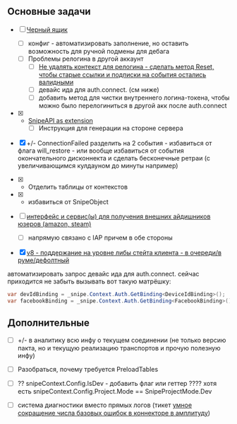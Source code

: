 ## Основные задачи
- [ ] [Черный ящик](Subtasks/Черный%20ящик.md)
	- [ ] конфиг - автоматизировать заполнение, но оставить возможность для ручной подмены для дебага
	- [ ] Проблемы релогина в другой аккаунт
		- [ ] [Не удалять контекст для релогина - сделать метод Reset, чтобы старые ссылки и подписки на события остались валидными](Subtasks/Context%20Reset.md)
		- [ ] девайс ида для auth.connect. (см ниже)
		- [ ] добавить метод для чистки внутреннего логина-токена, чтобы можно было перелогиниться в другой акк после auth.connect
- [x] + [SnipeAPI as extension](Subtasks/SnipeAPI%20as%20extension.md)
	- [ ] Инструкция для генерации на стороне сервера
- [x] +/- ConnectionFailed разделить на 2 события - избавиться от флага will_restore - или вообще избавиться от события окончательного дисконнекта и сделать бесконечные ретраи (с увеличивающимся кулдауном до минуты например)
- [x] + Отделить таблицы от контекстов
- [x] + избавиться от SnipeObject
- [ ] [интерфейс и сервис(ы) для получения внешних айдишников юзеров (amazon, steam)](Subtasks/External%20UserID%20providers.md) 
	- [ ] напрямую связано с IAP причем в обе стороны 
- [x] [v8 - поддержание на уровне либы стейта клиента - в очереди/в руме/дефолтный](https://app.asana.com/1/1180656739323347/project/1185654335370062/task/1209999840347501?focus=true)


автоматизировать запрос девайс ида для auth.connect. сейчас приходится не забыть вызывать вот такую матрёшку:
```csharp
var devIdBinding = _snipe.Context.Auth.GetBinding<DeviceIdBinding>();
var facebookBinding = _snipe.Context.Auth.GetBinding<FacebookBinding>(); devIdBinding.Fetcher.Fetch(false, deviceID => { facebookBinding.Connect(devIdBinding, (binding, errorCode) => { //... }); }); 
```

  
## Дополнительные
- [ ] +/- в аналитику всю инфу о текущем соединении (не только версию пакта, но и текущую реализацию транспортов и прочую полезную инфу)
- [ ] Разобраться, почему требуется PreloadTables
- [ ] ?? snipeContext.Config.IsDev - добавить флаг или геттер ???? хотя есть snipeContext.Config.Project.Mode == SnipeProjectMode.Dev
- [ ] система диагностики вместо прямых логов (тикет [умное сокращение числа базовых ошибок в коннекторе в амплитуду](https://app.asana.com/0/1185654335370062/1209555003361908/f))
  


